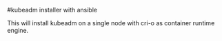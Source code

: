 #kubeadm installer with ansible

This will install kubeadm on a single node with cri-o as container runtime engine.

